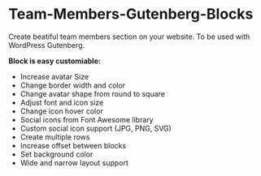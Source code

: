 # Team-Members-Gutenberg-Blocks

Create beatiful team members section on your website. 
To be used with WordPress Gutenberg.

<b>Block is easy customiable:</b>

<ul>
<li>Increase avatar Size</li>
<li>Change border width and color</li>
<li>Change avatar shape from round to square</li>
<li>Adjust font and icon size</li>
<li>Change icon hover color</li>
<li>Social icons from Font Awesome library</li>
<li>Custom social icon support (JPG, PNG, SVG)</li>
<li>Create multiple rows</li>
<li>Increase offset between blocks</li>
<li>Set background color</li>
<li>Wide and narrow layout support</li>
</ul>

